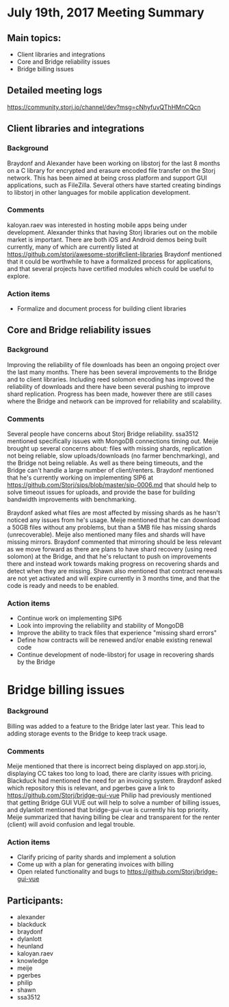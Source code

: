 # July 19th, 2017 Meeting Summary

## Main topics:
- Client libraries and integrations
- Core and Bridge reliability issues
- Bridge billing issues

## Detailed meeting logs

https://community.storj.io/channel/dev?msg=cNhyfuvQThHMnCQcn

## Client libraries and integrations

### Background

Braydonf and Alexander have been working on libstorj for the last 8 months on a C library for encrypted and erasure encoded file transfer on the Storj network. This has been aimed at being cross platform and support GUI applications, such as FileZilla. Several others have started creating bindings to libstorj in other languages for mobile application development.

### Comments

kaloyan.raev was interested in hosting mobile apps being under development. Alexander thinks that having Storj libraries out on the mobile market is important. There are both iOS and Android demos being built currently, many of which are currently listed at https://github.com/storj/awesome-storj#client-libraries Braydonf mentioned that it could be worthwhile to have a formalized process for applications, and that several projects have certified modules which could be useful to explore.

### Action items
- Formalize and document process for building client libraries

## Core and Bridge reliability issues

### Background

Improving the reliability of file downloads has been an ongoing project over the last many months. There has been several improvements to the Bridge and to client libraries. Including reed solomon encoding has improved the reliability of downloads and there have been several pushing to improve shard replication. Progress has been made, however there are still cases where the Bridge and network can be improved for reliability and scalability.

### Comments

Several people have concerns about Storj Bridge reliability. ssa3512 mentioned specifically issues with MongoDB connections timing out. Meije brought up several concerns about: files with missing shards, replication not being reliable, slow uploads/downloads (no farmer benchmarking), and the Bridge not being reliable. As well as there being timeouts, and the Bridge can't handle a large number of client/renters. Braydonf mentioned that he's currently working on implementing SIP6 at https://github.com/Storj/sips/blob/master/sip-0006.md that should help to solve timeout issues for uploads, and provide the base for building bandwidth improvements with benchmarking.

Braydonf asked what files are most affected by missing shards as he hasn't noticed any issues from he's usage. Meije mentioned that he can download a 50GB files without any problems, but than a 5MB file has missing shards (unrecoverable). Meije also mentioned many files and shards will have missing mirrors. Braydonf commented that mirroring should be less relevant as we move forward as there are plans to have shard recovery (using reed solomon) at the Bridge, and that he's reluctant to push on improvements there and instead work towards making progress on recovering shards and detect when they are missing. Shawn also mentioned that contract renewals are not yet activated and will expire currently in 3 months time, and that the code is ready and needs to be enabled.

### Action items
- Continue work on implementing SIP6
- Look into improving the reliability and stability of MongoDB
- Improve the ability to track files that experience "missing shard errors"
- Define how contracts will be renewed and/or enable existing renewal code
- Continue development of node-libstorj for usage in recovering shards by the Bridge

# Bridge billing issues

### Background

Billing was added to a feature to the Bridge later last year. This lead to adding storage events to the Bridge to keep track usage.

### Comments

Meije mentioned that there is incorrect being displayed on app.storj.io, displaying CC takes too long to load, there are clarity issues with pricing. Blackduck had mentioned the need for an invoicing system. Braydonf asked which repository this is relevant, and pgerbes gave a link to https://github.com/Storj/bridge-gui-vue Philip had previously mentioned that getting Bridge GUI VUE out will help to solve a number of billing issues, and dylanlott mentioned that bridge-gui-vue is currently his top priority. Meije summarized that having billing be clear and transparent for the renter (client) will avoid confusion and legal trouble.

### Action items
- Clarify pricing of parity shards and implement a solution
- Come up with a plan for generating invoices with billing
- Open related functionality and bugs to https://github.com/Storj/bridge-gui-vue

## Participants:
- alexander
- blackduck
- braydonf
- dylanlott
- heunland
- kaloyan.raev
- knowledge
- meije
- pgerbes
- philip
- shawn
- ssa3512
